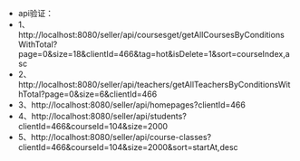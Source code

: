 * api验证：
* 1、http://localhost:8080/seller/api/coursesget/getAllCoursesByConditionsWithTotal?page=0&size=18&clientId=466&tag=hot&isDelete=1&sort=courseIndex,asc
* 2、http://localhost:8080/seller/api/teachers/getAllTeachersByConditionsWithTotal?page=0&size=6&clientId=466
* 3、http://localhost:8080/seller/api/homepages?clientId=466
* 4、http://localhost:8080/seller/api/students?clientId=466&courseId=104&size=2000
* 5、http://localhost:8080/seller/api/course-classes?clientId=466&courseId=104&size=2000&sort=startAt,desc

